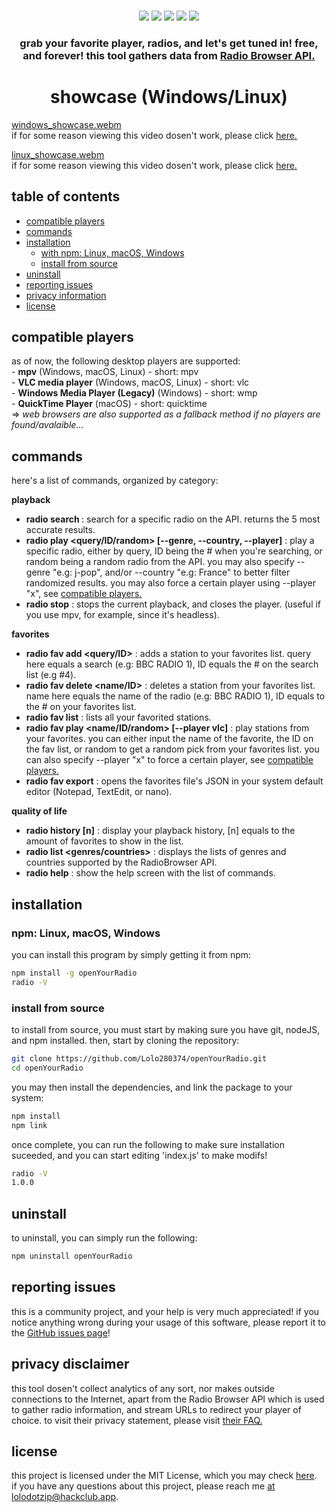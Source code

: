 <p align=center><br>
<a href="https://github.com/Lolo280374/openYourRadio"><img src="https://hackatime-badge.hackclub.com/U09CBF0DS4F/openYourRadio"></a>
<a href="http://makeapullrequest.com"><img src="https://img.shields.io/badge/PRs-welcome-brightgreen.svg"></a>
<a href="#npm-linux-macos-windows"><img src="https://img.shields.io/badge/os-linux-brightgreen"></a>
<a href="#npm-linux-macos-windows"><img src="https://img.shields.io/badge/os-mac-brightgreen"></a>
<a href="#npm-linux-macos-windows"><img src="https://img.shields.io/badge/os-windows-brightgreen"></a>
<br></p>

<h3 align="center">
grab your favorite player, radios, and let's get tuned in! free, and forever! this tool gathers data from <a href="https://www.radio-browser.info/">Radio Browser API.</a>
</h3>

<h1 align="center">
	showcase (Windows/Linux)
</h1>

[windows_showcase.webm](https://github.com/Lolo280374/openYourRadio/raw/refs/heads/main/windows_showcase.webm)
<br>if for some reason viewing this video dosen't work, please click [here.](https://github.com/user-attachments/assets/90a97593-eda3-4d0c-94f3-56c01d697075)

[linux_showcase.webm](https://github.com/Lolo280374/openYourRadio/raw/refs/heads/main/linux_showcase.webm)
<br>if for some reason viewing this video dosen't work, please click [here.](https://github.com/user-attachments/assets/f23639af-1c61-401b-97bc-a264d509589d)

## table of contents

- [compatible players](#compatible-players)
- [commands](#commands)
- [installation](#installation)
  - [with npm: Linux, macOS, Windows](#npm-linux-macos-windows)
  - [install from source](#install-from-source)
- [uninstall](#uninstall)
- [reporting issues](#reporting-issues)
- [privacy information](#privacy-disclaimer)
- [license](#license)

## compatible players

as of now, the following desktop players are supported:
<br>- **mpv** (Windows, macOS, Linux) - short: mpv
<br>- **VLC media player** (Windows, macOS, Linux) - short: vlc
<br>- **Windows Media Player (Legacy)** (Windows) - short: wmp
<br>- **QuickTime Player** (macOS) - short: quicktime
<br>=> *web browsers are also supported as a fallback method if no players are found/avalaible...*

## commands

here's a list of commands, organized by category:

**playback**
- **radio search <query>** : search for a specific radio on the API. returns the 5 most accurate results.
- **radio play <query/ID/random> [--genre, --country, --player]** : play a specific radio, either by query, ID being the # when you're searching, or random being a random radio from the API. you may also specify --genre "e.g: j-pop", and/or --country "e.g: France" to better filter randomized results. you may also force a certain player using --player "x", see [compatible players.](#compatible-players)
- **radio stop** : stops the current playback, and closes the player. (useful if you use mpv, for example, since it's headless).

**favorites**
- **radio fav add <query/ID>** : adds a station to your favorites list. query here equals a search (e.g: BBC RADIO 1), ID equals the # on the search list (e.g #4).
- **radio fav delete <name/ID>** : deletes a station from your favorites list. name here equals the name of the radio (e.g: BBC RADIO 1), ID equals to the # on your favorites list.
- **radio fav list** : lists all your favorited stations.
- **radio fav play <name/ID/random> [--player vlc]** : play stations from your favorites. you can either input the name of the favorite, the ID on the fav list, or random to get a random pick from your favorites list. you can also specify --player "x" to force a certain player, see [compatible players.](#compatible-players)
- **radio fav export** : opens the favorites file's JSON in your system default editor (Notepad, TextEdit, or nano).

**quality of life**
- **radio history [n]** : display your playback history, [n] equals to the amount of favorites to show in the list.
- **radio list <genres/countries>** : displays the lists of genres and countries supported by the RadioBrowser API.
- **radio help** : show the help screen with the list of commands.

## installation

### npm: Linux, macOS, Windows
you can install this program by simply getting it from npm:
```sh
npm install -g openYourRadio
radio -V
```

### install from source
to install from source, you must start by making sure you have git, nodeJS, and npm installed.
then, start by cloning the repository:

```sh
git clone https://github.com/Lolo280374/openYourRadio.git
cd openYourRadio
```

you may then install the dependencies, and link the package to your system:

```sh
npm install
npm link
```

once complete, you can run the following to make sure installation suceeded, and you can start editing 'index.js' to make modifs!

```sh
radio -V
1.0.0
```

## uninstall
to uninstall, you can simply run the following:
```sh
npm uninstall openYourRadio
```

## reporting issues

this is a community project, and your help is very much appreciated! if you notice anything wrong during your usage of this software, please report it to the [GitHub issues page](https://github.com/Lolo280374/openYourRadio/issues/)!

## privacy disclaimer

this tool dosen't collect analytics of any sort, nor makes outside connections to the Internet, apart from the Radio Browser API which is used to gather radio information, and stream URLs to redirect your player of choice. to visit their privacy statement, please visit [their FAQ.](https://www.radio-browser.info/faq)

## license

this project is licensed under the MIT License, which you may check [here](https://github.com/Lolo280374/openYourRadio/blob/master/LICENSE/).
<br>if you have any questions about this project, please reach me [at lolodotzip@hackclub.app](mailto:lolodotzip@hackclub.app).
